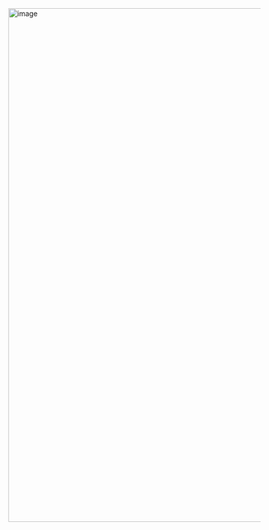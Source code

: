 <img width="946" height="1025" alt="image" src="https://github.com/user-attachments/assets/fdc38f6f-4c3a-4e5a-a737-cbcf9fcc0dc0" />
